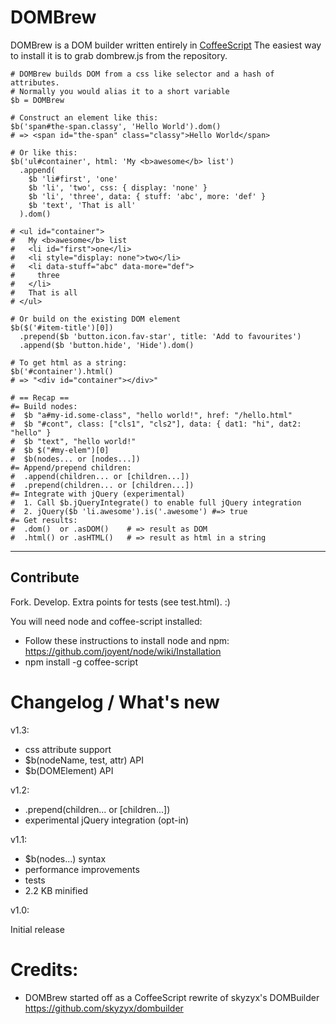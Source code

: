 # DOMBrew

DOMBrew is a DOM builder written entirely in [CoffeeScript](http://jashkenas.github.com/coffee-script/)
The easiest way to install it is to grab dombrew.js from the repository.

    # DOMBrew builds DOM from a css like selector and a hash of attributes.
    # Normally you would alias it to a short variable
    $b = DOMBrew

    # Construct an element like this:
    $b('span#the-span.classy', 'Hello World').dom()
    # => <span id="the-span" class="classy">Hello World</span>

    # Or like this:
    $b('ul#container', html: 'My <b>awesome</b> list')
      .append(
        $b 'li#first', 'one'
        $b 'li', 'two', css: { display: 'none' }
        $b 'li', 'three', data: { stuff: 'abc', more: 'def' }
        $b 'text', 'That is all'                                    
      ).dom()
    
    # <ul id=​"container">​
    #   My <b>​awesome​</b>​ list
    #   <li id="first">​one​</li>​
    #   <li style="display: none">​two​</li>​
    #   <li data-stuff=​"abc" data-more=​"def">
    #     ​three
    #   ​</li>​
    #   That is all
    # </ul>​

    # Or build on the existing DOM element
    $b($('#item-title')[0])
      .prepend($b 'button.icon.fav-star', title: 'Add to favourites')
      .append($b 'button.hide', 'Hide').dom()

    # To get html as a string:
    $b('#container').html() 
    # => "<div id="container"></div>"

    # == Recap ==
    #= Build nodes:
    #  $b "a#my-id.some-class", "hello world!", href: "/hello.html"
    #  $b "#cont", class: ["cls1", "cls2"], data: { dat1: "hi", dat2: "hello" }
    #  $b "text", "hello world!"
    #  $b $("#my-elem")[0]
    #  $b(nodes... or [nodes...])
    #= Append/prepend children:
    #  .append(children... or [children...])
    #  .prepend(children... or [children...])
    #= Integrate with jQuery (experimental)
    #  1. Call $b.jQueryIntegrate() to enable full jQuery integration
    #  2. jQuery($b 'li.awesome').is('.awesome') #=> true
    #= Get results:
    #  .dom()  or .asDOM()    # => result as DOM
    #  .html() or .asHTML()   # => result as html in a string

---
## Contribute

Fork. Develop. Extra points for tests (see test.html). :)

You will need node and coffee-script installed:

* Follow these instructions to install node and npm: https://github.com/joyent/node/wiki/Installation
* npm install -g coffee-script

# Changelog / What's new

v1.3:

* css attribute support
* $b(nodeName, test, attr) API
* $b(DOMElement) API

v1.2:

* .prepend(children... or [children...])
* experimental jQuery integration (opt-in)

v1.1:

* $b(nodes...) syntax
* performance improvements
* tests
* 2.2 KB minified

v1.0:

Initial release


# Credits:

* DOMBrew started off as a CoffeeScript rewrite of skyzyx's DOMBuilder https://github.com/skyzyx/dombuilder

